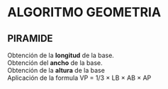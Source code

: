 # ALGORITMO GEOMETRIA
## PIRAMIDE
Obtención de la **longitud** de la base.  
Obtención del **ancho** de la base.  
Obtención de la **altura** de la base  
Aplicación de la formula VP = 1/3 × LB × AB × AP  
